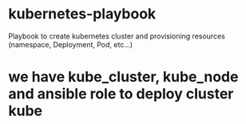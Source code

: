 # kubernetes-playbook
Playbook to create kubernetes cluster and provisioning resources (namespace, Deployment, Pod, etc...)



# we have kube_cluster, kube_node and ansible role to deploy cluster kube
